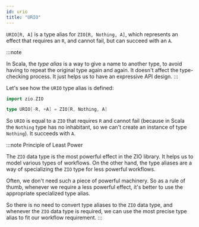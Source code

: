 ```yaml
---
id: urio
title: "URIO"
---
```


`URIO[R, A]` is a type alias for `ZIO[R, Nothing, A]`, which represents an effect that requires an `R`, and cannot fail, but can succeed with an `A`.

:::note

In Scala, the _type alias_ is a way to give a name to another type, to avoid having to repeat the original type again and again. It doesn't affect the type-checking process. It just helps us to have an expressive API design.
:::

Let's see how the `URIO` type alias is defined:

```scala mdoc:invisible
import zio.ZIO
```

```scala mdoc:silent
type URIO[-R, +A] = ZIO[R, Nothing, A]
```

So `URIO` is equal to a `ZIO` that requires `R` and cannot fail (because in Scala the `Nothing` type has no inhabitant, so we can't create an instance of type `Nothing`). It succeeds with `A`.

:::note Principle of Least Power

The `ZIO` data type is the most powerful effect in the ZIO library. It helps us to model various types of workflows. On the other hand, the type aliases are a way of specializing the `ZIO` type for less powerful workflows. 

Often, we don't need such a piece of powerful machinery. So as a rule of thumb, whenever we require a less powerful effect, it's better to use the appropriate specialized type alias.

So there is no need to convert type aliases to the `ZIO` data type, and whenever the `ZIO` data type is required, we can use the most precise type alias to fit our workflow requirement.
:::
